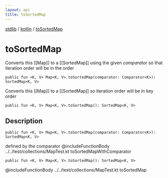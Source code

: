 ```yaml
---
layout: api
title: toSortedMap
---
```

[stdlib](../index.md) / [kotlin](index.md) / [toSortedMap](toSortedMap.md)

# toSortedMap
Converts this [[Map]] to a [[SortedMap]] using the given *comparator* so that iteration order will be in the order
```
public fun <K, V> Map<K, V>.toSortedMap(comparator: Comparator<K>): SortedMap<K, V>
```
Converts this [[Map]] to a [[SortedMap]] so iteration order will be in key order
```
public fun <K, V> Map<K, V>.toSortedMap(): SortedMap<K, V>
```
## Description
```
public fun <K, V> Map<K, V>.toSortedMap(comparator: Comparator<K>): SortedMap<K, V>
```
defined by the comparator
@includeFunctionBody ../../test/collections/MapTest.kt toSortedMapWithComparator

```
public fun <K, V> Map<K, V>.toSortedMap(): SortedMap<K, V>
```
@includeFunctionBody ../../test/collections/MapTest.kt toSortedMap

